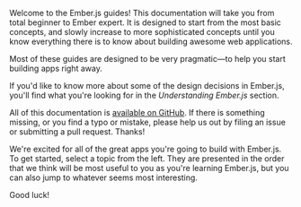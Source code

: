 Welcome to the Ember.js guides! This documentation will take you from
total beginner to Ember expert. It is designed to start from the most
basic concepts, and slowly increase to more sophisticated concepts
until you know everything there is to know about building awesome web
applications.

Most of these guides are designed to be very pragmatic—to help you
start building apps right away.

If you'd like to know more about some of the design decisions in
Ember.js, you'll find what you're looking for in the _Understanding
Ember.js_ section.

All of this documentation is [available on GitHub](https://github.com/emberjs/website/).
If there is something missing, or you find a typo or mistake, please
help us out by filing an issue or submitting a pull request. Thanks!

We're excited for all of the great apps you're going to build with
Ember.js. To get started, select a topic from the left. They are
presented in the order that we think will be most useful to you as
you're learning Ember.js, but you can also jump to whatever seems
most interesting.

Good luck!